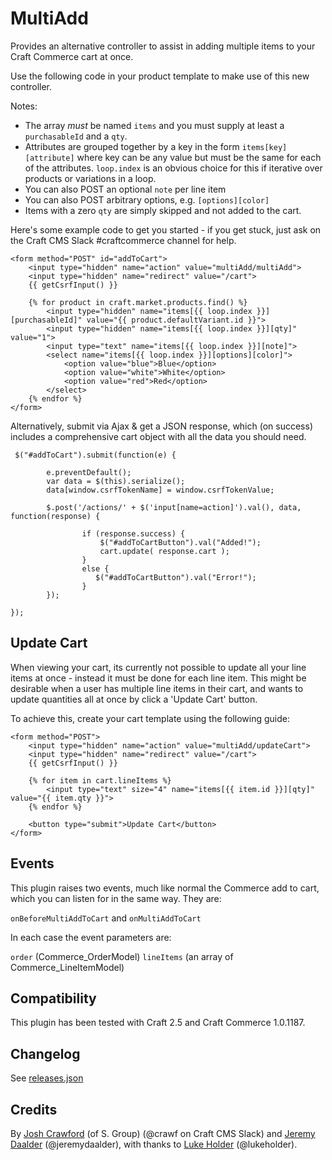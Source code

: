 # MultiAdd

Provides an alternative controller to assist in adding multiple items to your Craft Commerce cart at once.

Use the following code in your product template to make use of this new controller.  

Notes:

* The array *must* be named `items` and you must supply at least a `purchasableId` and a `qty`. 
* Attributes are grouped together by a key in the form `items[key][attribute]` where key can be any value but must be the same for each of the attributes.  `loop.index` is an obvious choice for this if iterative over products or variations in a loop. 
* You can also POST an optional `note` per line item
* You can also POST arbitrary options, e.g. `[options][color]`
* Items with a zero `qty` are simply skipped and not added to the cart. 

Here's some example code to get you started - if you get stuck, just ask on the Craft CMS Slack #craftcommerce channel for help.

```
<form method="POST" id="addToCart">
    <input type="hidden" name="action" value="multiAdd/multiAdd">
    <input type="hidden" name="redirect" value="/cart">
    {{ getCsrfInput() }}

    {% for product in craft.market.products.find() %}
	    <input type="hidden" name="items[{{ loop.index }}][purchasableId]" value="{{ product.defaultVariant.id }}">
        <input type="hidden" name="items[{{ loop.index }}][qty]" value="1">
        <input type="text" name="items[{{ loop.index }}][note]">
        <select name="items[{{ loop.index }}][options][color]">
            <option value="blue">Blue</option>
            <option value="white">White</option>
            <option value="red">Red</option>
        </select>
    {% endfor %}
</form>
```

Alternatively, submit via Ajax & get a JSON response, which (on success) includes a comprehensive cart object with all the data you should need.

```
 $("#addToCart").submit(function(e) {

        e.preventDefault();
        var data = $(this).serialize();
        data[window.csrfTokenName] = window.csrfTokenValue;

        $.post('/actions/' + $('input[name=action]').val(), data, function(response) {

                if (response.success) {
                    $("#addToCartButton").val("Added!");
                    cart.update( response.cart );
                } 
                else {
                   $("#addToCartButton").val("Error!");
                }
        });
        
});
```

## Update Cart

When viewing your cart, its currently not possible to update all your line items at once - instead it must be done for each line item. This might be desirable when a user has multiple line items in their cart, and wants to update quantities all at once by click a 'Update Cart' button.

To achieve this, create your cart template using the following guide:

```
<form method="POST">
    <input type="hidden" name="action" value="multiAdd/updateCart">
    <input type="hidden" name="redirect" value="/cart">
    {{ getCsrfInput() }}

    {% for item in cart.lineItems %}
        <input type="text" size="4" name="items[{{ item.id }}][qty]" value="{{ item.qty }}">
    {% endfor %}

    <button type="submit">Update Cart</button>
</form>
```


## Events

This plugin raises two events, much like normal the Commerce add to cart, which you can listen for in the same way.  They are:

`onBeforeMultiAddToCart` and `onMultiAddToCart`

In each case the event parameters are:

`order` (Commerce_OrderModel)
`lineItems` (an array of Commerce_LineItemModel)

## Compatibility

This plugin has been tested with Craft 2.5 and Craft Commerce 1.0.1187.

## Changelog

See [releases.json](https://raw.githubusercontent.com/engram-design/MultiAdd/master/releases.json)

## Credits

By [Josh Crawford](https://github.com/engram-design) (of S. Group) (@crawf on Craft CMS Slack) and [Jeremy Daalder](https://github.com/bossanova808) (@jeremydaalder), with thanks to [Luke Holder](https://github.com/lukeholder) (@lukeholder).
